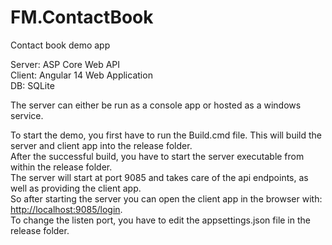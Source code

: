 # FM.ContactBook
Contact book demo app

Server: ASP Core Web API  
Client: Angular 14 Web Application  
DB: SQLite  

The server can either be run as a console app or hosted as a windows service.  

To start the demo, you first have to run the Build.cmd file. This will build the server and client app into the release folder.  
After the successful build, you have to start the server executable from within the release folder.  
The server will start at port 9085 and takes care of the api endpoints, as well as providing the client app.  
So after starting the server you can open the client app in the browser with: [http://localhost:9085/login](http://localhost:9085/login).  
To change the listen port, you have to edit the appsettings.json file in the release folder.  
